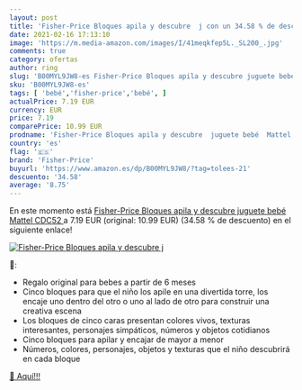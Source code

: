 ```yaml
---
layout: post
title: 'Fisher-Price Bloques apila y descubre  j con un 34.58 % de descuento'
date: 2021-02-16 17:13:10
image: 'https://m.media-amazon.com/images/I/41meqkfep5L._SL200_.jpg'
comments: true
category: ofertas
author: ring
slug: 'B00MYL9JW8-es Fisher-Price Bloques apila y descubre juguete bebé Mattel...'
sku: 'B00MYL9JW8-es'
tags: [ 'bebé','fisher-price','bebé', ]
actualPrice: 7.19 EUR
currency: EUR
price: 7.19
comparePrice: 10.99 EUR
prodname: 'Fisher-Price Bloques apila y descubre  juguete bebé  Mattel CDC52 '
country: 'es'
flag: '🇪🇸'
brand: 'Fisher-Price'
buyurl: 'https://www.amazon.es/dp/B00MYL9JW8/?tag=tolees-21'
descuento: '34.58'
average: '8.75'
---
```


En este momento está [Fisher-Price Bloques apila y descubre  juguete bebé  Mattel CDC52 ](https://www.amazon.es/dp/B00MYL9JW8/?tag=tolees-21) a 7.19 EUR (original: 10.99 EUR) (34.58 %  de descuento) en el siguiente enlace!

[![Fisher-Price Bloques apila y descubre  j](https://m.media-amazon.com/images/I/41meqkfep5L._SL200_.jpg)](https://www.amazon.es/dp/B00MYL9JW8/?tag=tolees-21)

🔎:

- Regalo original para bebes a partir de 6 meses
- Cinco bloques para que el niño los apile en una divertida torre, los encaje uno dentro del otro o uno al lado de otro para construir una creativa escena
- Los bloques de cinco caras presentan colores vivos, texturas interesantes, personajes simpáticos, números y objetos cotidianos
- Cinco bloques para apilar y encajar de mayor a menor
- Números, colores, personajes, objetos y texturas que el niño descubrirá en cada bloque

[🛒 Aquí!!!](https://www.amazon.es/dp/B00MYL9JW8/?tag=tolees-21)
